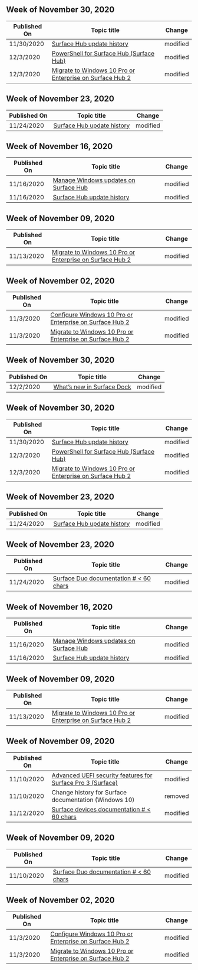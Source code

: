 <!-- This file is generated automatically each week. Changes made to this file will be overwritten.-->

<!-- This file is generated automatically each week. Changes made to this file will be overwritten.-->




## Week of November 30, 2020


| Published On |Topic title | Change |
|------|------------|--------|
| 11/30/2020 | [Surface Hub update history](/surface-hub/surface-hub-update-history) | modified |
| 12/3/2020 | [PowerShell for Surface Hub (Surface Hub)](/surface-hub/appendix-a-powershell-scripts-for-surface-hub) | modified |
| 12/3/2020 | [Migrate to Windows 10 Pro or Enterprise on Surface Hub 2](/surface-hub/surface-hub-2s-migrate-os) | modified |


## Week of November 23, 2020


| Published On |Topic title | Change |
|------|------------|--------|
| 11/24/2020 | [Surface Hub update history](/surface-hub/surface-hub-update-history) | modified |


## Week of November 16, 2020


| Published On |Topic title | Change |
|------|------------|--------|
| 11/16/2020 | [Manage Windows updates on Surface Hub](/surface-hub/manage-windows-updates-for-surface-hub) | modified |
| 11/16/2020 | [Surface Hub update history](/surface-hub/surface-hub-update-history) | modified |


## Week of November 09, 2020


| Published On |Topic title | Change |
|------|------------|--------|
| 11/13/2020 | [Migrate to Windows 10 Pro or Enterprise on Surface Hub 2](/surface-hub/surface-hub-2s-migrate-os) | modified |


## Week of November 02, 2020


| Published On |Topic title | Change |
|------|------------|--------|
| 11/3/2020 | [Configure Windows 10 Pro or Enterprise on Surface Hub 2](/surface-hub/surface-hub-2-post-install) | modified |
| 11/3/2020 | [Migrate to Windows 10 Pro or Enterprise on Surface Hub 2](/surface-hub/surface-hub-2s-migrate-os) | modified |


## Week of November 30, 2020


| Published On |Topic title | Change |
|------|------------|--------|
| 12/2/2020 | [What’s new in Surface Dock](/surface/surface-dock-whats-new) | modified |


## Week of November 30, 2020


| Published On |Topic title | Change |
|------|------------|--------|
| 11/30/2020 | [Surface Hub update history](/surface-hub/surface-hub-update-history) | modified |
| 12/3/2020 | [PowerShell for Surface Hub (Surface Hub)](/surface-hub/appendix-a-powershell-scripts-for-surface-hub) | modified |
| 12/3/2020 | [Migrate to Windows 10 Pro or Enterprise on Surface Hub 2](/surface-hub/surface-hub-2s-migrate-os) | modified |


## Week of November 23, 2020


| Published On |Topic title | Change |
|------|------------|--------|
| 11/24/2020 | [Surface Hub update history](/surface-hub/surface-hub-update-history) | modified |


## Week of November 23, 2020


| Published On |Topic title | Change |
|------|------------|--------|
| 11/24/2020 | [Surface Duo documentation # < 60 chars](/surface-duo/index) | modified |


## Week of November 16, 2020


| Published On |Topic title | Change |
|------|------------|--------|
| 11/16/2020 | [Manage Windows updates on Surface Hub](/surface-hub/manage-windows-updates-for-surface-hub) | modified |
| 11/16/2020 | [Surface Hub update history](/surface-hub/surface-hub-update-history) | modified |


## Week of November 09, 2020


| Published On |Topic title | Change |
|------|------------|--------|
| 11/13/2020 | [Migrate to Windows 10 Pro or Enterprise on Surface Hub 2](/surface-hub/surface-hub-2s-migrate-os) | modified |


## Week of November 09, 2020


| Published On |Topic title | Change |
|------|------------|--------|
| 11/10/2020 | [Advanced UEFI security features for Surface Pro 3 (Surface)](/surface/advanced-uefi-security-features-for-surface-pro-3) | modified |
| 11/10/2020 | Change history for Surface documentation (Windows 10) | removed |
| 11/12/2020 | [Surface devices documentation # < 60 chars](/surface/get-started) | modified |


## Week of November 09, 2020


| Published On |Topic title | Change |
|------|------------|--------|
| 11/10/2020 | [Surface Duo documentation # < 60 chars](/surface-duo/index) | modified |


## Week of November 02, 2020


| Published On |Topic title | Change |
|------|------------|--------|
| 11/3/2020 | [Configure Windows 10 Pro or Enterprise on Surface Hub 2](/surface-hub/surface-hub-2-post-install) | modified |
| 11/3/2020 | [Migrate to Windows 10 Pro or Enterprise on Surface Hub 2](/surface-hub/surface-hub-2s-migrate-os) | modified |
